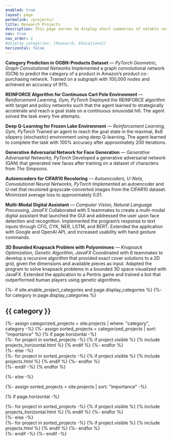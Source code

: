 ```yaml
---
enabled: true
layout: page
permalink: /projects/
title: Research Projects
description: This page serves to display short summaries of notable research projects I have had the privilege of working on throughout my academic career.
nav: true
nav_order: 2
#display_categories: [Research, Educational]
horizontal: false
---
```

**Category Prediction in OGBN-Products Dataset** —  *PyTorch Geometric, Graph Convolutional Networks*
Implemented a graph convolutional network (GCN) to predict the category of a product in Amazon’s product co-purchasing 
network. Trained on a subgraph with 100,000 nodes and achieved an accuracy of 91%.

**REINFORCE Algorithm for Continuous Cart Pole Environment** —  *Reinforcement Learning, Gym, PyTorch*
Deployed the REINFORCE algorithm with target and policy networks such that the agent learned to strategically
accelerate and reach a goal state on a continuous sinusoidal hill. The agent solved the task every five attempts.

**Deep Q-Learning for Frozen Lake Environment** —  *Reinforcement Learning, Gym, PyTorch*
Trained an agent to reach the goal state in the maximal, 8x8 slippery (stochastic) environment using deep Q-learning.
The agent learned to complete the task with 100% accuracy after approximately 200 iterations.

**Generative Adversarial Network for Face Generation** —  *Generative Adversarial Networks, PyTorch*
Developed a generative adversarial network (GAN) that generated new faces after training on a dataset of characters
from *The Simpsons*.

**Autoencoders for CIFAR10 Recoloring** —  *Autoencoders, U-Nets, Convolutional Neural Networks, PyTorch*
Implemented an autoencoder and U-net that recolored grayscale-converted images from the CIFAR10 dataset. Minimized 
average loss to approximately 0.01.

**Multi-Modal Digital Assistant** —  *Computer Vision, Natural Language Processing, JavaFX*
Collaborated with 5 teammates to create a multi-modal digital assistant that launched the GUI and addressed the
user upon face detection and recognition. Implemented the program’s response to text inputs through CFG, CYK,
NER, LSTM, and BERT. Extended the application with Google and OpenAI API, and increased usability with hand
gesture commands.

**3D Bounded Knapsack Problem with Polyominoes** —  *Knapsack Optimization, Genetic Algorithm, JavaFX*
Coordinated with 6 teammates to develop a recursive algorithm that provided exact cover solutions to a 2D grid,
given the dimensions and available pieces as input. Adapted the program to solve knapsack problems in a bounded
3D space visualized with JavaFX. Extended the application to a Pentris game and trained a bot that outperformed
human players using genetic algorithms.

[//]: #

<!-- pages/projects.md -->
<div class="projects">
{%- if site.enable_project_categories and page.display_categories %}
  <!-- Display categorized projects -->
  {%- for category in page.display_categories %}
  <h2 class="category">{{ category }}</h2>
  {%- assign categorized_projects = site.projects | where: "category", category -%}
  {%- assign sorted_projects = categorized_projects | sort: "importance" %}
  <!-- Generate cards for each project -->
  {% if page.horizontal -%}
  <div class="container">
    <div class="row row-cols-2">
    {%- for project in sorted_projects -%}
    {% if project.visible %}
      {% include projects_horizontal.html %}
    {% endif %}
    {%- endfor %}
    </div>
  </div>
  {%- else -%}
  <div class="grid">
    {%- for project in sorted_projects -%}
    {% if project.visible %}
      {% include projects.html %}
    {% endif %}
    {%- endfor %}
  </div>
  {%- endif -%}
  {% endfor %}

{%- else -%}
<!-- Display projects without categories -->
  {%- assign sorted_projects = site.projects | sort: "importance" -%}
  <!-- Generate cards for each project -->
  {% if page.horizontal -%}
  <div class="container">
    <div class="row row-cols-2">
    {%- for project in sorted_projects -%}
    {% if project.visible %}
      {% include projects_horizontal.html %}
    {% endif %}
    {%- endfor %}
    </div>
  </div>
  {%- else -%}
  <div class="grid">
    {%- for project in sorted_projects -%}
    {% if project.visible %}
      {% include projects.html %}
    {% endif %}
    {%- endfor %}
  </div>
  {%- endif -%}
{%- endif -%}
</div>
